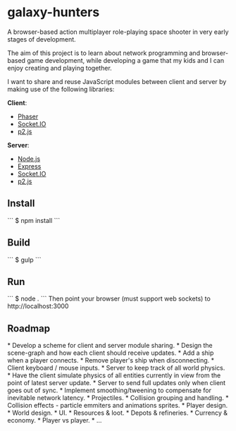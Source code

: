 # galaxy-hunters
A browser-based action multiplayer role-playing space shooter in very early stages of development.

The aim of this project is to learn about network programming and browser-based game development, while developing a game that my kids and I can enjoy creating and playing together. 

I want to share and reuse JavaScript modules between client and server by making use of the following libraries:<br/>

<b>Client</b>:
<ul>
<li><a href="http://phaser.io/">Phaser</a></li>
<li><a href="http://socket.io/">Socket.IO</a></li>
<li><a href="https://schteppe.github.io/p2.js/">p2.js</a></li>
</ul>
<b>Server</b>:
<ul>
<li><a href="https://nodejs.org/en/">Node.js</a></li>
<li><a href="http://expressjs.com/">Express</a></li>
<li><a href="http://socket.io/">Socket.IO</a></li>
<li><a href="https://schteppe.github.io/p2.js/">p2.js</a></li>
</ul>

<h2>Install</h2>
```
$ npm install
```

<h2>Build</h2>
```
$ gulp
```

<h2>Run</h2>
```
$ node .
```
Then point your browser (must support web sockets) to http://localhost:3000

<h2>Roadmap</h2>
* Develop a scheme for client and server module sharing.
* Design the scene-graph and how each client should receive updates.
* Add a ship when a player connects.
* Remove player's ship when disconnecting.
* Client keyboard / mouse inputs.
* Server to keep track of all world physics.
* Have the client simulate physics of all entities currently in view from the point of latest server update.
* Server to send full updates only when client goes out of sync.
* Implement smoothing/tweening to compensate for inevitable network latency.
* Projectiles.
* Collision grouping and handling.
* Collision effects - particle emmiters and animations sprites.
* Player design.
* World design.
* UI.
* Resources & loot.
* Depots & refineries.
* Currency & economy.
* Player vs player.
* ...
